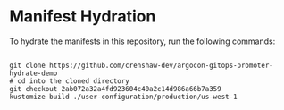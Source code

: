 
# Manifest Hydration

To hydrate the manifests in this repository, run the following commands:

```shell

git clone https://github.com/crenshaw-dev/argocon-gitops-promoter-hydrate-demo
# cd into the cloned directory
git checkout 2ab072a32a4fd923604c40a2c14d986a66b7a359
kustomize build ./user-configuration/production/us-west-1
```